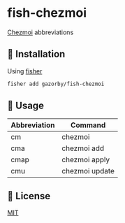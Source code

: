 # fish-chezmoi

[Chezmoi](https://github.com/twpayne/chezmoi) abbreviations

## 🚀 Installation

Using [fisher](https://github.com/jorgebucaran/fisher)

```bash
fisher add gazorby/fish-chezmoi
```

## 🔧 Usage

| Abbreviation | Command        |
| ------------ | -------------- |
| cm           | chezmoi        |
| cma          | chezmoi add    |
| cmap         | chezmoi apply  |
| cmu          | chezmoi update |


## 📝 License

[MIT](https://github.com/gazorby/fish-chezmoi/blob/master/LICENSE)
